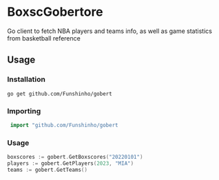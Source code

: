 # BoxscGobertore

Go client to fetch NBA players and teams info, as well as game statistics from basketball reference

## Usage

### Installation

```shell
go get github.com/Funshinho/gobert
```

### Importing

```go
 import "github.com/Funshinho/gobert
```

### Usage

```go
boxscores := gobert.GetBoxscores("20220101")
players := gobert.GetPlayers(2023, "MIA")
teams := gobert.GetTeams()
```
